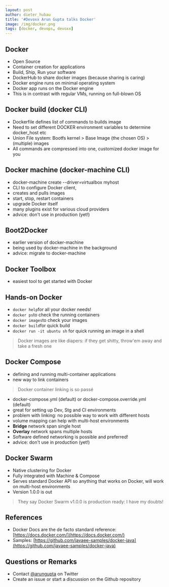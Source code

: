 ```yaml
---
layout: post
author: dieter_hubau
title: '#Devoxx Arun Gupta talks Docker'
image: /img/docker.png
tags: [docker, devops, devoxx]
---
```

## Docker
- Open Source
- Container creation for applications
- Build, Ship, Run your software
- DockerHub to share docker images (because sharing is caring)
- Docker engine runs on minimal operating system
- Docker app runs on the Docker engine
- This is in contrast with regular VMs, running on full-blown OS

## Docker build (docker CLI)
- Dockerfile defines list of commands to builds image
- Need to set different DOCKER environment variables to determine docker_host etc
- Union File system: Bootfs kernel > Base Image (the chosen OS) > (multiple) images
- All commands are compressed into one, customized docker image for you

## Docker machine (docker-machine CLI)
- docker-machine create --driver=virtualbox myhost
- CLI to configure Docker client,
- creates and pulls images
- start, stop, restart containers
- upgrade Docker itself
- many plugins exist for various cloud providers
- advice: don't use in production (yet!)

## Boot2Docker
- earlier version of docker-machine
- being used by docker-machine in the background
- advice: migrate to docker-machine

## Docker Toolbox
- easiest tool to get started with Docker

## Hands-on Docker
- `docker help`for all your docker needs!
- `docker ps`to check the running containers
- `docker images`to check your images
- `docker build`for quick build
- `docker run -it ubuntu sh` for quick running an image in a shell
 
> Docker images are like diapers: if they get shitty, throw'em away and take a fresh one

## Docker Compose
- defining and running multi-container applications
- new way to link containers

> Docker container linking is so passé

- docker-compose.yml (default) or docker-compose.override.yml (default)
- great for setting up Dev, Stg and CI environments
- problem with linking: no possible way to work with different hosts
- volume mapping can help with multi-host environments
- **Bridge** network span single host
- **Overlay** network spans multiple hosts
- Software defined networking is possible and preferred!
- advice: don't use in production (yet!)

## Docker Swarm
- Native clustering for Docker
- Fully integrated with Machine & Compose
- Serves standard Docker API so anything that works on Docker, will work on multi-host environments
- Version 1.0.0 is out

> They say Docker Swarm v1.0.0 is production ready: I have my doubts!

## References
- Docker Docs are the de facto standard reference: [https://docs.docker.com/](https://docs.docker.com/)
- Samples: [https://github.com/javaee-samples/docker-java](https://github.com/javaee-samples/docker-java)

## Questions or Remarks
- Contact [@arungupta](https://twitter.com/arungupta) on Twitter
- Create an issue or start a discussion on the Github repository

